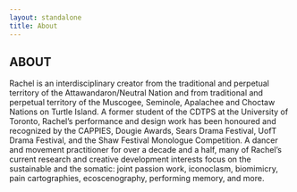 ```yaml
---
layout: standalone
title: About 
---
```


## ABOUT

Rachel is an interdisciplinary creator from the traditional and perpetual territory of the Attawandaron/Neutral Nation and from traditional and perpetual territory of the Muscogee, Seminole, Apalachee and Choctaw Nations on Turtle Island. A former student of the CDTPS at the University of Toronto, Rachel’s performance and design work has been honoured and recognized by the CAPPIES, Dougie Awards, Sears Drama Festival, UofT Drama Festival, and the Shaw Festival Monologue Competition. A dancer and movement practitioner for over a decade and a half, many of Rachel’s current research and creative development interests focus on the sustainable and the somatic: joint passion work, iconoclasm, biomimicry, pain cartographies, ecoscenography, performing memory, and more. 